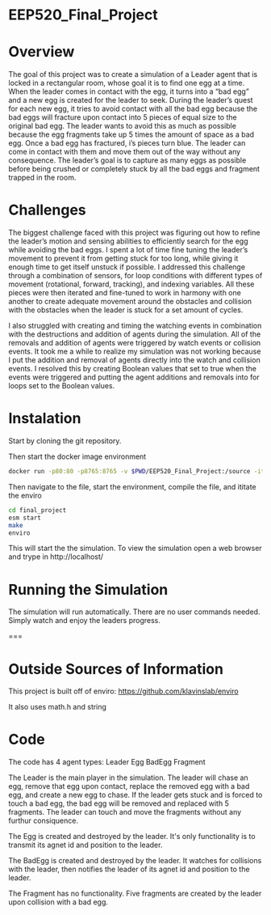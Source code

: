 # EEP520_Final_Project

Overview
===
The goal of this project was to create a simulation of a Leader agent that is locked in a rectangular room, whose goal it is to find one egg at a time. When the leader comes in contact with the egg, it turns into a “bad egg” and a new egg is created for the leader to seek. During the leader’s quest for each new egg, it tries to avoid contact with all the bad egg because the bad eggs will fracture upon contact into 5 pieces of equal size to the original bad egg. The leader wants to avoid this as much as possible because the egg fragments take up 5 times the amount of space as a bad egg. Once a bad egg has fractured, i’s pieces turn blue. The leader can come in contact with them and move them out of the way without any consequence. The leader’s goal is to capture as many eggs as possible before being crushed or completely stuck by all the bad eggs and fragment trapped in the room. 

Challenges
===
The biggest challenge faced with this project was figuring out how to refine the leader’s motion and sensing abilities to efficiently search for the egg while avoiding the bad eggs. I spent a lot of time fine tuning the leader’s movement to prevent it from getting stuck for too long, while giving it enough time to get itself unstuck if possible. I addressed this challenge through a combination of sensors, for loop conditions with different types of movement (rotational, forward, tracking), and indexing variables. All these pieces were then iterated and fine-tuned to work in harmony with one another to create adequate movement around the obstacles and collision with the obstacles when the leader is stuck for a set amount of cycles.   

I also struggled with creating and timing the watching events in combination with the destructions and addition of agents during the simulation. All of the removals and addition of agents were triggered by watch events or collision events. It took me a while to realize my simulation was not working because I put the addition and removal of agents directly into the watch and collision events.  I resolved this by creating Boolean values that set to true when the events were triggered and putting the agent additions and removals into for loops set to the Boolean values. 


Instalation
===

Start by cloning the git repository.

Then start the docker image environment
```bash
docker run -p80:80 -p8765:8765 -v $PWD/EEP520_Final_Project:/source -it klavins/enviro:v1.61 bash

```
Then navigate to the file, start the environment, compile the file, and ititate the enviro
```bash
cd final_project
esm start
make
enviro
```
This will start the the simulation. 
To view the simulation open a web browser and trype in http://localhost/

Running the Simulation
===

The simulation will run automatically. There are no user commands needed. Simply watch and enjoy the leaders progress.

===

Outside Sources of Information
===
This project is built off of enviro: https://github.com/klavinslab/enviro

It also uses math.h and string

Code
===

The code has 4 agent types:
  Leader
  Egg
  BadEgg
  Fragment
  
The Leader is the main player in the simulation. The leader will chase an egg, remove that egg upon contact, replace the removed egg with a bad egg, and create a new egg to chase. If the leader gets stuck and is forced to touch a bad egg, the bad egg will be removed and replaced with 5 fragments. The leader can touch and move the fragments without any furthur consiquence.

The Egg is created and destroyed by the leader. It's only functionality is to transmit its agnet id and position to the leader. 

The BadEgg is created and destroyed by the leader. It watches for collisions with the leader, then notifies the leader of its agnet id and position to the leader. 

The Fragment has no functionality. Five fragments are created by the leader upon collision with a bad egg. 

